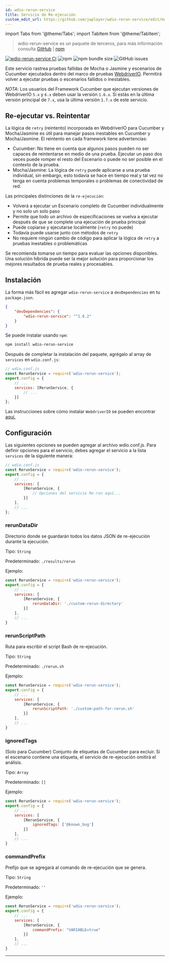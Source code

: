 ```yaml
---
id: wdio-rerun-service
title: Servicio de Re-ejecución
custom_edit_url: https://github.com/jwplayer/wdio-rerun-service/edit/master/README.md
---
```


import Tabs from '@theme/Tabs';
import TabItem from '@theme/TabItem';

> wdio-rerun-service es un paquete de terceros, para más información consulta [GitHub](https://github.com/jwplayer/wdio-rerun-service) | [npm](https://www.npmjs.com/package/wdio-rerun-service)

[![wdio-rerun-service CI](https://github.com/webdriverio-community/wdio-rerun-service/actions/workflows/node.js.yml/badge.svg)](https://github.com/webdriverio-community/wdio-rerun-service/actions/workflows/node.js.yml)
![npm](https://img.shields.io/npm/dm/wdio-rerun-service)
![npm bundle size](https://img.shields.io/bundlephobia/min/wdio-rerun-service)
![GitHub issues](https://img.shields.io/github/issues/webdriverio-community/wdio-rerun-service)

Este servicio rastrea pruebas fallidas de Mocha o Jasmine y escenarios de Cucumber ejecutados dentro del marco de pruebas [WebdriverIO](https://webdriver.io). Permitirá volver a ejecutar pruebas o escenarios fallidos o inestables.

_NOTA_: Los usuarios del Framework Cucumber que ejecutan versiones de WebdriverIO `5.x` y `6.x` deben usar la versión `1.6.x`. Si estás en la última versión principal de `7.x`, usa la última versión `1.7.x` de este servicio.

## Re-ejecutar vs. Reintentar

La lógica de `retry` (reintento) incorporada en WebdriverIO para Cucumber y Mocha/Jasmine es útil para manejar pasos inestables en Cucumber y Mocha/Jasmine. El reintento en cada framework tiene advertencias:
* Cucumber: No tiene en cuenta que algunos pasos pueden no ser capaces de reintentarse en medio de una prueba. Ejecutar un paso dos veces puede romper el resto del Escenario o puede no ser posible en el contexto de la prueba.
* Mocha/Jasmine: La lógica de `retry` puede aplicarse a una prueba individual, sin embargo, esto todavía se hace en tiempo real y tal vez no tenga en cuenta problemas temporales o problemas de conectividad de red.

Las principales distinciones de la `re-ejecución`:
* Volverá a ejecutar un Escenario completo de Cucumber individualmente y no solo un solo paso
* Permite que todo un archivo de especificaciones se vuelva a ejecutar después de que se complete una ejecución de prueba principal
* Puede copiarse y ejecutarse localmente (`retry` no puede)
* Todavía puede usarse junto con métodos de `retry`
* No requiere ningún cambio de código para aplicar la lógica de `retry` a pruebas inestables o problemáticas

Se recomienda tomarse un tiempo para evaluar las opciones disponibles. Una solución híbrida puede ser la mejor solución para proporcionar los mejores resultados de prueba reales y procesables.

## Instalación

La forma más fácil es agregar `wdio-rerun-service` a `devDependencies` en tu `package.json`.

```json
{
    "devDependencies": {
        "wdio-rerun-service": "^1.6.2"
    }
}
```

Se puede instalar usando `npm`:

```bash
npm install wdio-rerun-service
```

Después de completar la instalación del paquete, agrégalo al array de `services` en `wdio.conf.js`:

```js
// wdio.conf.js
const RerunService = require('wdio-rerun-service');
export.config = {
    // ...
    services: [RerunService, {
        // ...
    }]
};
```

Las instrucciones sobre cómo instalar `WebdriverIO` se pueden encontrar [aquí.](https://webdriver.io/docs/gettingstarted.html)

## Configuración

Las siguientes opciones se pueden agregar al archivo wdio.conf.js. Para definir opciones para el servicio, debes agregar el servicio a la lista `services` de la siguiente manera:

```js
// wdio.conf.js
const RerunService = require('wdio-rerun-service');
export.config = {
    // ...
    services: [
        [RerunService, {
            // Opciones del servicio Re-run aquí...
        }]
    ],
    // ...
};
```

### rerunDataDir
Directorio donde se guardarán todos los datos JSON de re-ejecución durante la ejecución.

Tipo: `String`

Predeterminado: `./results/rerun`

Ejemplo:
```js
const RerunService = require('wdio-rerun-service');
export.config = {
    // ...
    services: [
        [RerunService, {
            rerunDataDir: './custom-rerun-directory'
        }]
    ],
    // ...
}
```

### rerunScriptPath
Ruta para escribir el script Bash de re-ejecución.

Tipo: `String`

Predeterminado: `./rerun.sh`

Ejemplo:
```js
const RerunService = require('wdio-rerun-service');
export.config = {
    // ...
    services: [
        [RerunService, {
            rerunScriptPath: './custom-path-for-rerun.sh'
        }]
    ],
    // ...
}
```

### ignoredTags
(Solo para Cucumber) Conjunto de etiquetas de Cucumber para excluir. Si el escenario contiene una etiqueta, el servicio de re-ejecución omitirá el análisis.

Tipo: `Array`

Predeterminado: `[]`

Ejemplo:
```js
const RerunService = require('wdio-rerun-service');
export.config = {
    // ...
    services: [
        [RerunService, {
            ignoredTags: ['@known_bug']
        }]
    ],
    // ...
}
```

### commandPrefix
Prefijo que se agregará al comando de re-ejecución que se genera.

Tipo: `String`

Predeterminado: `''`

Ejemplo:
```js
const RerunService = require('wdio-rerun-service');
export.config = {
    // ...
    services: [
        [RerunService, {
            commandPrefix: "VARIABLE=true"
        }]
    ],
    // ...
}
```
----